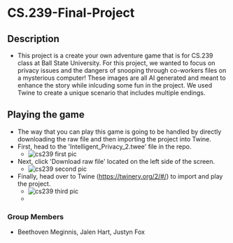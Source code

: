 # CS.239-Final-Project

## Description
- This project is a create your own adventure game that is for CS.239 class at Ball State University. For this project, we wanted to focus on privacy issues and the dangers of snooping through co-workers files on a mysterious computer! These images are all AI generated and meant to enhance the story while inlcuding some fun in the project. We used Twine to create a unique scenario that includes multiple endings. 

## Playing the game
- The way that you can play this game is going to be handled by directly downloading the raw file and then importing the project into Twine.
- First, head to the 'Intelligent_Privacy_2.twee' file in the repo.
  - ![cs239 first pic](https://github.com/justyn-fox/CS.239-Final-Project/assets/112365149/a80e81e8-d867-43bb-b9b1-ea029e2b7687)
- Next, click 'Download raw file' located on the left side of the screen.
  - ![cs239 second pic](https://github.com/justyn-fox/CS.239-Final-Project/assets/112365149/20bad55e-08a6-4617-9e70-63bc891aa274)
- Finally, head over to Twine (https://twinery.org/2/#/) to import and play the project.
  - ![cs239 third pic](https://github.com/justyn-fox/CS.239-Final-Project/assets/112365149/e3fdbb75-3ed9-4b94-bc13-343ba1e80605)
  - 
### Group Members
- Beethoven Meginnis, Jalen Hart, Justyn Fox
